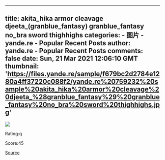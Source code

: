 
---
title: akita_hika armor cleavage djeeta_(granblue_fantasy) granblue_fantasy no_bra sword thighhighs
categories: 
    - 图片
    - yande.re - Popular Recent Posts
author: yande.re - Popular Recent Posts
comments: false
date: Sun, 21 Mar 2021 12:06:10 GMT
thumbnail: 'https://files.yande.re/sample/f679bc2d2784e1280a4ff37220c088f2/yande.re%20759232%20sample%20akita_hika%20armor%20cleavage%20djeeta_%28granblue_fantasy%29%20granblue_fantasy%20no_bra%20sword%20thighhighs.jpg'
---

<div>   
<img src="https://files.yande.re/sample/f679bc2d2784e1280a4ff37220c088f2/yande.re%20759232%20sample%20akita_hika%20armor%20cleavage%20djeeta_%28granblue_fantasy%29%20granblue_fantasy%20no_bra%20sword%20thighhighs.jpg" referrerpolicy="no-referrer"><p>Rating:q</p> <p>Score:45</p><a href="https://twitter.com/akitahika44/status/1373590801024966657">Source</a>  
</div>
            